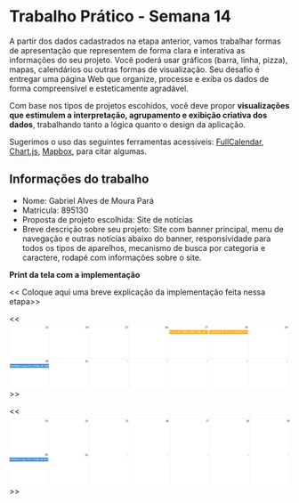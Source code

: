 
# Trabalho Prático - Semana 14

A partir dos dados cadastrados na etapa anterior, vamos trabalhar formas de apresentação que representem de forma clara e interativa as informações do seu projeto. Você poderá usar gráficos (barra, linha, pizza), mapas, calendários ou outras formas de visualização. Seu desafio é entregar uma página Web que organize, processe e exiba os dados de forma compreensível e esteticamente agradável.

Com base nos tipos de projetos escohidos, você deve propor **visualizações que estimulem a interpretação, agrupamento e exibição criativa dos dados**, trabalhando tanto a lógica quanto o design da aplicação.

Sugerimos o uso das seguintes ferramentas acessíveis: [FullCalendar](https://fullcalendar.io/), [Chart.js](https://www.chartjs.org/), [Mapbox](https://docs.mapbox.com/api/), para citar algumas.

## Informações do trabalho

- Nome: Gabriel Alves de Moura Pará
- Matricula: 895130
- Proposta de projeto escolhida: Site de notícias
- Breve descrição sobre seu projeto: Site com banner principal, menu de navegação e outras notícias abaixo do banner, responsividade para todos os tipos de aparelhos, mecanismo de busca por categoria e caractere, rodapé com informações sobre o site.

**Print da tela com a implementação**

<< Coloque aqui uma breve explicação da implementação feita nessa etapa>>

<< ![alt text](<colocar conteudo.png>)  >>

<< ![alt text](<deletar conteudo.png>)  >>
